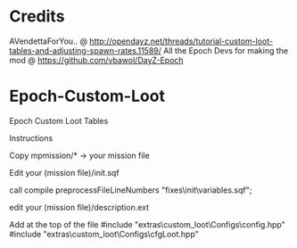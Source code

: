 Credits
=================
AVendettaForYou.. @ http://opendayz.net/threads/tutorial-custom-loot-tables-and-adjusting-spawn-rates.11589/
All the Epoch Devs for making the mod  @ https://github.com/vbawol/DayZ-Epoch


Epoch-Custom-Loot
=================

Epoch Custom Loot Tables


Instructions

Copy mpmission/* -> your mission file


Edit your (mission file)/init.sqf

call compile preprocessFileLineNumbers "fixes\init\variables.sqf";


edit your (mission file)/description.ext

Add at the top of the file
#include "extras\custom_loot\Configs\config.hpp"
#include "extras\custom_loot\Configs\cfgLoot.hpp"
